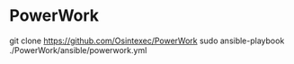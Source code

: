 # PowerWork
git clone https://github.com/Osintexec/PowerWork
sudo ansible-playbook ./PowerWork/ansible/powerwork.yml
